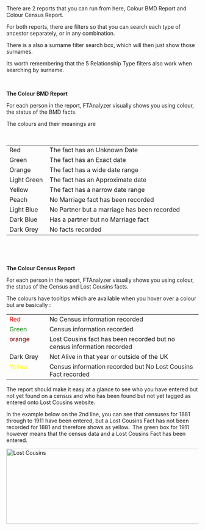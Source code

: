 <div class="wikidoc">
<p>&nbsp;</p>
<p>There are 2 reports that you can run from here, Colour BMD Report and Colour Census Report.</p>
<p>For both reports, there are filters so that you can search each type of ancestor separately, or in any combination.</p>
<p>There is a also a surname filter search box, which will then just show those surnames.</p>
<p>Its worth remembering that the 5 Relationship Type filters also work when searching by surname.</p>
<p>&nbsp;</p>
<p><strong>The Colour BMD Report </strong></p>
<p>For each person in the report, FTAnalyzer visually shows you using colour, the status of the BMD facts.</p>
<p>The colours and their meanings are</p>
<p>&nbsp;</p>
<table border="0" width="696" cellspacing="5" cellpadding="2">
<tbody>
<tr>
<td valign="top" width="111">Red</td>
<td valign="top" width="568">The fact has an Unknown Date</td>
</tr>
<tr>
<td valign="top" width="111">Green</td>
<td valign="top" width="568">The fact has an Exact date</td>
</tr>
<tr>
<td valign="top" width="111">Orange</td>
<td valign="top" width="568">The fact has a wide date range</td>
</tr>
<tr>
<td valign="top" width="111">Light Green</td>
<td valign="top" width="568">The fact has an Approximate date</td>
</tr>
<tr>
<td valign="top" width="111">Yellow</td>
<td valign="top" width="568">The fact has a narrow date range</td>
</tr>
<tr>
<td valign="top" width="111">Peach</td>
<td valign="top" width="568">No Marriage fact has been recorded</td>
</tr>
<tr>
<td valign="top" width="111">Light Blue</td>
<td valign="top" width="568">No Partner but a marriage has been recorded</td>
</tr>
<tr>
<td valign="top" width="111">Dark Blue</td>
<td valign="top" width="568">Has a partner but no Marriage fact</td>
</tr>
<tr>
<td valign="top" width="111">Dark Grey</td>
<td valign="top" width="568">No facts recorded</td>
</tr>
</tbody>
</table>
<p>&nbsp;</p>
<p>&nbsp;</p>
<p><strong>The Colour Census Report </strong></p>
<p>For each person in the report, FTAnalyzer visually shows you using colour, the status of the Census and Lost Cousins facts.</p>
<p>The colours have tooltips which are available when you hover over a colour but are basically :</p>
<table border="0" width="696" cellspacing="5" cellpadding="2">
<tbody>
<tr>
<td valign="top" width="111"><span style="color:#ff0000">Red</span></td>
<td valign="top" width="568">No Census information recorded</td>
</tr>
<tr>
<td valign="top" width="111"><span style="color:#008000">Green</span></td>
<td valign="top" width="568">Census information recorded</td>
</tr>
<tr>
<td valign="top" width="111"><span style="color:#800000">orange</span></td>
<td valign="top" width="568">Lost Cousins fact has been recorded but no census information recorded</td>
</tr>
<tr>
<td valign="top" width="111">Dark Grey</td>
<td valign="top" width="568">Not Alive in that year or outside of the UK</td>
</tr>
<tr>
<td valign="top" width="111"><span style="color:#ffff00">Yellow</span>&nbsp;</td>
<td valign="top" width="568">Census information recorded but No Lost Cousins Fact recorded</td>
</tr>
</tbody>
</table>
<p>The report should make it easy at a glance to see who you have entered but not yet found on a census and who has been found but not yet tagged as entered onto Lost Cousins website.</p>
<p>In the example below on the 2nd line, you can see that censuses for 1881 through to 1911 have been entered, but a Lost Cousins Fact has not been recorded for 1881 and therefore shows as yellow.&nbsp; The green box for 1911 however means that the census data
 and a Lost Cousins Fact has been entered.</p>
<p><a href="http://download-codeplex.sec.s-msft.com/Download?ProjectName=ftanalyzer&DownloadId=712107"><img title="Lost Cousins" src="http://download-codeplex.sec.s-msft.com/Download?ProjectName=ftanalyzer&DownloadId=712108" alt="Lost Cousins" width="726" height="197" border="0"></a></p>
<p>&nbsp;</p>
<p>&nbsp;</p>
</div><div class="ClearBoth"></div>
